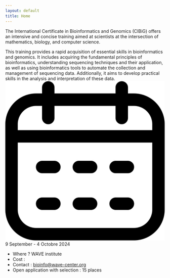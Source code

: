 ```yaml
---
layout: default
title: Home
---
```


The International Certificate in Bioinformatics and Genomics (CIBiG) offers an intensive and concise training aimed at scientists at the intersection of mathematics, biology, and computer science.

This training provides a rapid acquisition of essential skills in bioinformatics and genomics. It includes acquiring the fundamental principles of bioinformatics, understanding sequencing techniques and their application, as well as using bioinformatics tools to automate the collection and management of sequencing data. Additionally, it aims to develop practical skills in the analysis and interpretation of these data.
![](public/icon_calendar.png) 9 September - 4 Octobre 2024
* Where ? WAVE institute
* Cost :
* Contact : bioinfo@wave-center.org
* Open application with selection : 15 places



